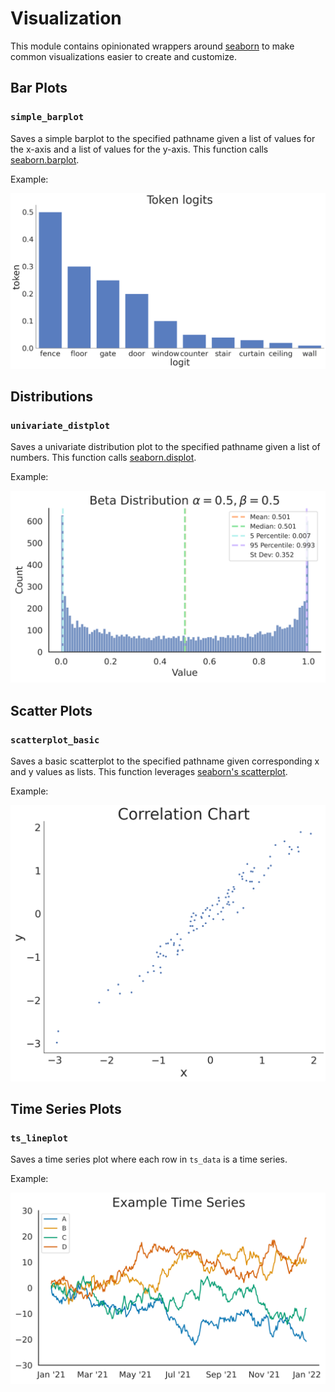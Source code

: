 # Visualization
This module contains opinionated wrappers around [seaborn](https://seaborn.pydata.org/) to make common visualizations easier to create and customize.


## Bar Plots
### `simple_barplot`
Saves a simple barplot to the specified pathname given a list of values for the x-axis and a list of values for the y-axis. This function calls [seaborn.barplot](https://seaborn.pydata.org/generated/seaborn.barplot.html).

Example:

![Barplot](../assets/barplot_test4.png)


## Distributions
### `univariate_distplot`
Saves a univariate distribution plot to the specified pathname given a list of numbers. This function calls [seaborn.displot](https://seaborn.pydata.org/generated/seaborn.displot.html#seaborn.displot).

Example:

![Distribution](../assets/distributions_test4.svg)


## Scatter Plots
### `scatterplot_basic`
Saves a basic scatterplot to the specified pathname given corresponding x and y values as lists. This function leverages [seaborn's scatterplot](https://seaborn.pydata.org/generated/seaborn.scatterplot.html).

Example:

![Scatterplot](../assets/scatterplot_basic1.png)


## Time Series Plots
### `ts_lineplot`
Saves a time series plot where each row in `ts_data` is a time series.

Example:

![Time Series](../assets/ts_lineplot5.svg)